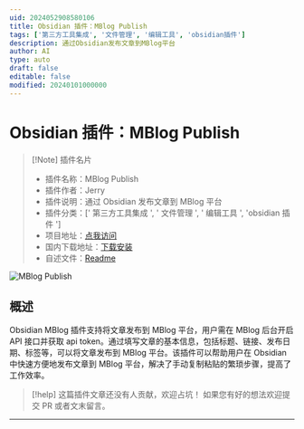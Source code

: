 ```yaml
---
uid: 2024052908580106
title: Obsidian 插件：MBlog Publish
tags: ['第三方工具集成', '文件管理', '编辑工具', 'obsidian插件']
description: 通过Obsidian发布文章到MBlog平台
author: AI
type: auto
draft: false
editable: false
modified: 20240101000000
---
```


# Obsidian 插件：MBlog Publish

> [!Note] 插件名片
> - 插件名称：MBlog Publish
> - 插件作者：Jerry
> - 插件说明：通过 Obsidian 发布文章到 MBlog 平台
> - 插件分类：[' 第三方工具集成 ', ' 文件管理 ', ' 编辑工具 ', 'obsidian 插件 ']
> - 项目地址：[点我访问](https://github.com/kingwrcy/obsidian-mblog)
> - 国内下载地址：[下载安装](https://pkmer.cn/products/plugin/pluginMarket/?mblog-publish)
> - 自述文件：[Readme](https://ghproxy.net/https://raw.githubusercontent.com/kingwrcy/obsidian-mblog/master/README.md)

![MBlog Publish](https://cdn.pkmer.cn/covers/mblog-publish.png!pkmer)

## 概述

Obsidian MBlog 插件支持将文章发布到 MBlog 平台，用户需在 MBlog 后台开启 API 接口并获取 api token。通过填写文章的基本信息，包括标题、链接、发布日期、标签等，可以将文章发布到 MBlog 平台。该插件可以帮助用户在 Obsidian 中快速方便地发布文章到 MBlog 平台，解决了手动复制粘贴的繁琐步骤，提高了工作效率。

> [!help]
> 这篇插件文章还没有人贡献，欢迎占坑！
> 如果您有好的想法欢迎提交 PR 或者文末留言。

---



